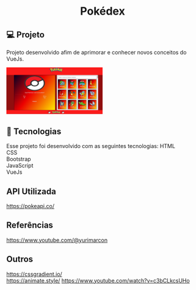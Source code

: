 <h1 align="center"> Pokédex</h1>

## 💻 Projeto
Projeto desenvolvido afim de aprimorar e conhecer novos conceitos do VueJs.

<p>
    <img alt="Projeto Pokédex" src="public/preview.png" width="50%">
</p>

## 🚀 Tecnologias
Esse projeto foi desenvolvido com as seguintes tecnologias:
HTML          
CSS        
Bootstrap         
JavaScript            
VueJs

## API Utilizada
https://pokeapi.co/
## Referências
https://www.youtube.com/@yurimarcon                                        
## Outros
https://cssgradient.io/                      
https://animate.style/
https://www.youtube.com/watch?v=c3bCLkcsUHo
